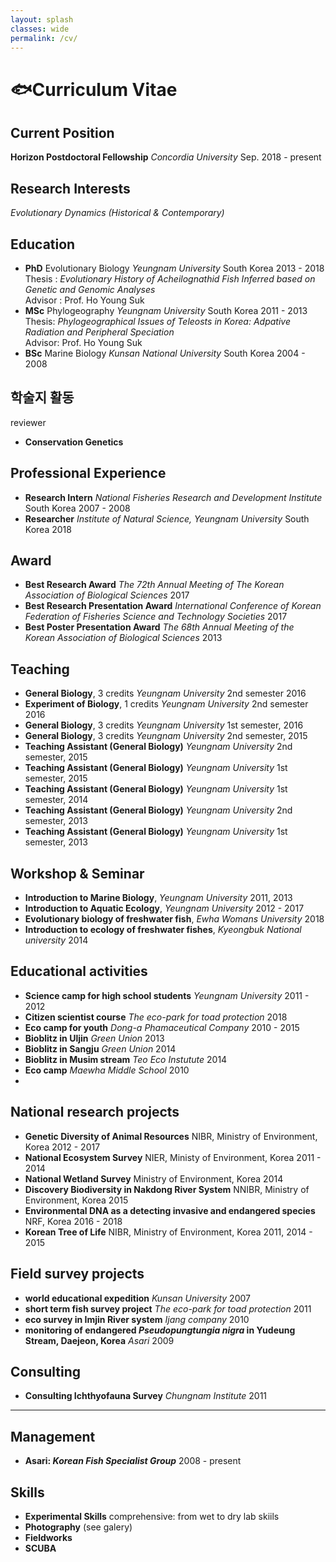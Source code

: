 ```yaml
---
layout: splash
classes: wide
permalink: /cv/
---
```


# :fish:Curriculum Vitae

## Current Position
**Horizon Postdoctoral Fellowship** *Concordia University* Sep. 2018 - present

## Research Interests
*Evolutionary Dynamics (Historical & Contemporary)*

## Education
* **PhD** Evolutionary Biology *Yeungnam University* South Korea 2013 - 2018  
Thesis : *Evolutionary History of Acheilognathid Fish Inferred based on Genetic and Genomic Analyses*  
Advisor : Prof. Ho Young Suk  
* **MSc** Phylogeography *Yeungnam University* South Korea 2011 - 2013  
Thesis: *Phylogeographical Issues of Teleosts in Korea: Adpative Radiation and Peripheral Speciation*  
Advisor: Prof. Ho Young Suk  
* **BSc** Marine Biology *Kunsan National University* South Korea 2004 - 2008

## 학술지 활동
reviewer
* **Conservation Genetics**

## Professional Experience
* **Research Intern** *National Fisheries Research and Development Institute* South Korea 2007 - 2008
* **Researcher** *Institute of Natural Science, Yeungnam University* South Korea 2018

## Award
* **Best Research Award** *The 72th Annual Meeting of The Korean Association of Biological Sciences* 2017
* **Best Research Presentation Award** *International Conference of Korean Federation of Fisheries Science and Technology Societies* 2017
* **Best Poster Presentation Award** *The 68th Annual Meeting of the Korean Association of Biological Sciences* 2013

## Teaching
* **General Biology**, 3 credits *Yeungnam University* 2nd semester 2016
* **Experiment of Biology**, 1 credits *Yeungnam University* 2nd semester 2016
* **General Biology**, 3 credits *Yeungnam University* 1st semester, 2016
* **General Biology**, 3 credits *Yeungnam University* 2nd semester, 2015
* **Teaching Assistant (General Biology)** *Yeungnam University* 2nd semester, 2015
* **Teaching Assistant (General Biology)** *Yeungnam University* 1st semester, 2015
* **Teaching Assistant (General Biology)** *Yeungnam University* 1st semester, 2014
* **Teaching Assistant (General Biology)** *Yeungnam University* 2nd semester, 2013
* **Teaching Assistant (General Biology)** *Yeungnam University* 1st semester, 2013

## Workshop & Seminar
* **Introduction to Marine Biology**, *Yeungnam University* 2011, 2013
* **Introduction to Aquatic Ecology**, *Yeungnam University* 2012 - 2017
* **Evolutionary biology of freshwater fish**, *Ewha Womans University* 2018
* **Introduction to ecology of freshwater fishes**, *Kyeongbuk National university* 2014

## Educational activities
* **Science camp for high school students** *Yeungnam University* 2011 - 2012
* **Citizen scientist course** *The eco-park for toad protection* 2018
* **Eco camp for youth** *Dong-a Phamaceutical Company* 2010 - 2015
* **Bioblitz in Uljin** *Green Union* 2013
* **Bioblitz in Sangju** *Green Union* 2014
* **Bioblitz in Musim stream** *Teo Eco Instutute* 2014 
* **Eco camp** *Maewha Middle School* 2010
* 

## National research projects 
* **Genetic Diversity of Animal Resources** NIBR, Ministry of Environment, Korea 2012 - 2017
* **National Ecosystem Survey** NIER, Ministy of Environment, Korea 2011 - 2014
* **National Wetland Survey** Ministry of Environment, Korea 2014
* **Discovery Biodiversity in Nakdong River System** NNIBR, Ministry of Environment, Korea 2015
* **Environmental DNA as a detecting invasive and endangered species** NRF, Korea 2016 - 2018
* **Korean Tree of Life** NIBR, Ministry of Environment, Korea 2011, 2014 - 2015

## Field survey projects
* **world educational expedition** *Kunsan University* 2007
* **short term fish survey project** *The eco-park for toad protection* 2011
* **eco survey in Imjin River system** *Ijang company* 2010
* **monitoring of endangered *Pseudopungtungia nigra* in Yudeung Stream, Daejeon, Korea** *Asari* 2009

## Consulting
* **Consulting Ichthyofauna Survey** *Chungnam Institute* 2011
* **

## Management 
* **Asari: *Korean Fish Specialist Group*** 2008 - present

## Skills
* **Experimental Skills**
comprehensive: from wet to dry lab skiils
* **Photography** (see galery)
* **Fieldworks**
* **SCUBA**